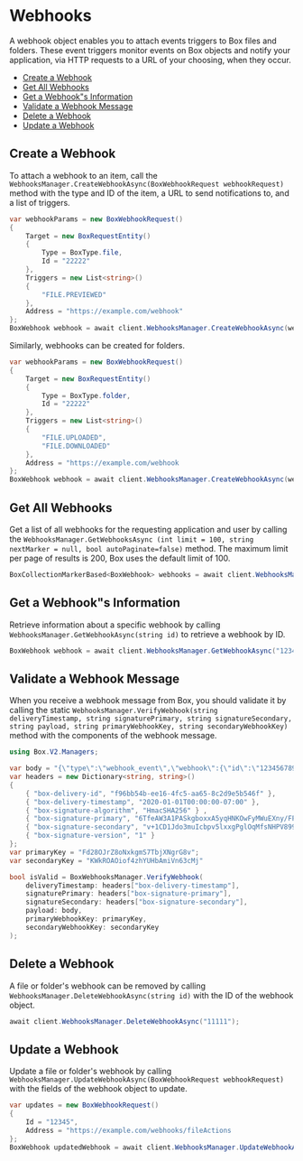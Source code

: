 Webhooks
========

A webhook object enables you to attach events triggers to Box files and folders. These
event triggers monitor events on Box objects and notify your application, via HTTP
requests to a URL of your choosing, when they occur.

<!-- START doctoc generated TOC please keep comment here to allow auto update -->
<!-- DON'T EDIT THIS SECTION, INSTEAD RE-RUN doctoc TO UPDATE -->


- [Create a Webhook](#create-a-webhook)
- [Get All Webhooks](#get-all-webhooks)
- [Get a Webhook"s Information](#get-a-webhooks-information)
- [Validate a Webhook Message](#validate-a-webhook-message)
- [Delete a Webhook](#delete-a-webhook)
- [Update a Webhook](#update-a-webhook)

<!-- END doctoc generated TOC please keep comment here to allow auto update -->

Create a Webhook
----------------

To attach a webhook to an item, call the
`WebhooksManager.CreateWebhookAsync(BoxWebhookRequest webhookRequest)`
method with the type and ID of the item, a URL to send notifications to, and a list
of triggers.


<!-- sample post_webhooks -->
```c#
var webhookParams = new BoxWebhookRequest()
{
    Target = new BoxRequestEntity()
    {
        Type = BoxType.file,
        Id = "22222"
    },
    Triggers = new List<string>()
    {
        "FILE.PREVIEWED"
    },
    Address = "https://example.com/webhook"
};
BoxWebhook webhook = await client.WebhooksManager.CreateWebhookAsync(webhookParams);
```

Similarly, webhooks can be created for folders.

<!-- sample post_webhooks for_folder -->
```c#
var webhookParams = new BoxWebhookRequest()
{
    Target = new BoxRequestEntity()
    {
        Type = BoxType.folder,
        Id = "22222"
    },
    Triggers = new List<string>()
    {
        "FILE.UPLOADED",
        "FILE.DOWNLOADED"
    },
    Address = "https://example.com/webhook
};
BoxWebhook webhook = await client.WebhooksManager.CreateWebhookAsync(webhookParams);
```

Get All Webhooks
----------------

Get a list of all webhooks for the requesting application and user by calling the
`WebhooksManager.GetWebhooksAsync (int limit = 100, string nextMarker = null, bool autoPaginate=false)`
method.  The maximum limit per page of results is 200, Box uses the default limit of 100.

<!-- sample get_webhooks -->
```c#
BoxCollectionMarkerBased<BoxWebhook> webhooks = await client.WebhooksManager.GetWebhooksAsync();
```

Get a Webhook"s Information
---------------------------

Retrieve information about a specific webhook by calling `WebhooksManager.GetWebhookAsync(string id)`
to retrieve a webhook by ID.

<!-- sample get_webhooks_id -->
```c#
BoxWebhook webhook = await client.WebhooksManager.GetWebhookAsync("12345");
```

Validate a Webhook Message
--------------------------

When you receive a webhook message from Box, you should validate it by calling
the static `WebhooksManager.VerifyWebhook(string deliveryTimestamp, string signaturePrimary, string signatureSecondary, string payload, string primaryWebhookKey, string secondaryWebhookKey)`
method with the components of the webhook message.

<!-- sample x_webhooks validate_signatures -->
```c#
using Box.V2.Managers;

var body = "{\"type\":\"webhook_event\",\"webhook\":{\"id\":\"1234567890\"},\"trigger\":\"FILE.UPLOADED\",\"source\":{\"id\":\"1234567890\",\"type\":\"file\",\"name\":\"Test.txt\"}}";
var headers = new Dictionary<string, string>()
{
    { "box-delivery-id", "f96bb54b-ee16-4fc5-aa65-8c2d9e5b546f" },
    { "box-delivery-timestamp", "2020-01-01T00:00:00-07:00" },
    { "box-signature-algorithm", "HmacSHA256" } ,
    { "box-signature-primary", "6TfeAW3A1PASkgboxxA5yqHNKOwFyMWuEXny/FPD5hI=" },
    { "box-signature-secondary", "v+1CD1Jdo3muIcbpv5lxxgPglOqMfsNHPV899xWYydo=" },
    { "box-signature-version", "1" }
};
var primaryKey = "Fd28OJrZ8oNxkgmS7TbjXNgrG8v";
var secondaryKey = "KWkROAOiof4zhYUHbAmiVn63cMj"

bool isValid = BoxWebhooksManager.VerifyWebhook(
    deliveryTimestamp: headers["box-delivery-timestamp"],
    signaturePrimary: headers["box-signature-primary"],
    signatureSecondary: headers["box-signature-secondary"],
    payload: body,
    primaryWebhookKey: primaryKey,
    secondaryWebhookKey: secondaryKey
);
```

Delete a Webhook
----------------

A file or folder's webhook can be removed by calling `WebhooksManager.DeleteWebhookAsync(string id)`
with the ID of the webhook object.

<!-- sample delete_webhooks_id -->
```c#
await client.WebhooksManager.DeleteWebhookAsync("11111");
```

Update a Webhook
----------------

Update a file or folder's webhook by calling `WebhooksManager.UpdateWebhookAsync(BoxWebhookRequest webhookRequest)`
with the fields of the webhook object to update.

<!-- sample put_webhooks_id -->
```c#
var updates = new BoxWebhookRequest()
{
    Id = "12345",
    Address = "https://example.com/webhooks/fileActions
};
BoxWebhook updatedWebhook = await client.WebhooksManager.UpdateWebhookAsync(updates);
```
